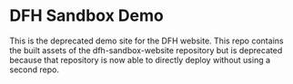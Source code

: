 # DFH Sandbox Demo

This is the deprecated demo site for the DFH website. This repo contains the built assets of the dfh-sandbox-website repository but is deprecated because that repository is now able to directly deploy without using a second repo. 
